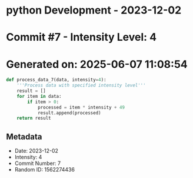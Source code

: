 ﻿# python Development - 2023-12-02
# Commit #7 - Intensity Level: 4
# Generated on: 2025-06-07 11:08:54
```python
def process_data_7(data, intensity=4):
    '''Process data with specified intensity level'''
    result = []
    for item in data:
        if item > 0:
            processed = item * intensity + 49
            result.append(processed)
    return result
```
## Metadata
- Date: 2023-12-02
- Intensity: 4
- Commit Number: 7
- Random ID: 1562274436
